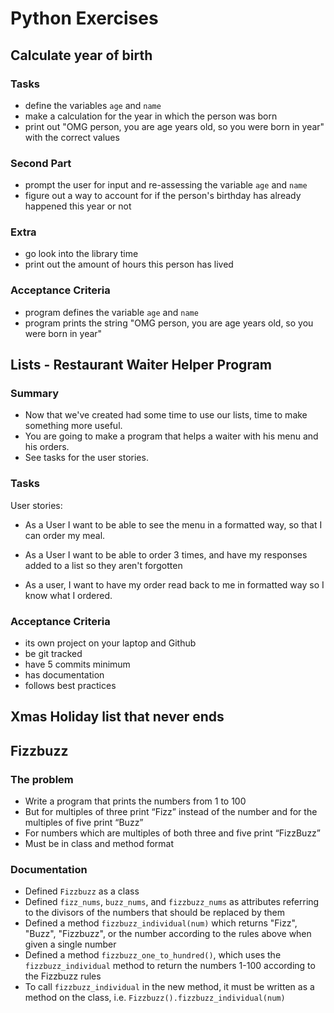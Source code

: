 # Python Exercises

## Calculate year of birth

### Tasks

- define the variables `age` and `name`
- make a calculation for the year in which the person was born
- print out "OMG person, you are age years old, so you were born in year" with the correct values

### Second Part

- prompt the user for input and re-assessing the variable `age` and `name`
- figure out a way to account for if the person's birthday has already happened this year or not

### Extra

- go look into the library time
- print out the amount of hours this person has lived

### Acceptance Criteria

- program defines the variable `age` and `name`
- program prints the string "OMG person, you are age years old, so you were born in year"

## Lists - Restaurant Waiter Helper Program
### Summary

- Now that we've created had some time to use our lists, time to make something more useful.
- You are going to make a program that helps a waiter with his menu and his orders.
- See tasks for the user stories.

### Tasks

User stories:

- As a User I want to be able to see the menu in a formatted way, so that I can order my meal.

- As a User I want to be able to order 3 times, and have my responses added to a list so they aren't forgotten

- As a user, I want to have my order read back to me in formatted way so I know what I ordered.

### Acceptance Criteria

- its own project on your laptop and Github
- be git tracked
- have 5 commits minimum
- has documentation
- follows best practices

## Xmas Holiday list that never ends

## Fizzbuzz
### The problem
- Write a program that prints the numbers from 1 to 100
- But for multiples of three print “Fizz” instead of the number and for the multiples of five print “Buzz”
- For numbers which are multiples of both three and five print “FizzBuzz”
- Must be in class and method format

### Documentation
- Defined `Fizzbuzz` as a class
- Defined `fizz_nums`, `buzz_nums`, and `fizzbuzz_nums` as attributes referring to the divisors of the numbers that should be replaced by them
- Defined a method `fizzbuzz_individual(num)` which returns "Fizz", "Buzz", "Fizzbuzz", or the number according to the rules above when given a single number
- Defined a method `fizzbuzz_one_to_hundred()`, which uses the `fizzbuzz_individual` method to return the numbers 1-100 according to the Fizzbuzz rules
- To call `fizzbuzz_individual` in the new method, it must be written as a method on the class, i.e. `Fizzbuzz().fizzbuzz_individual(num)`